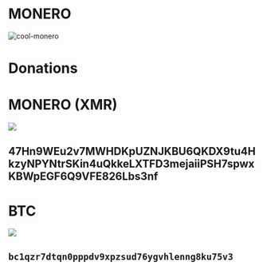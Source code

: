 # MONERO
 ![cool-monero](https://mataroa.blog/images/cd8e3b99.gif) 
 # Donations
# MONERO (XMR)

![](https://hackmd.io/_uploads/r1yAig_H2.png)


## 47Hn9WEu2v7MWHDKpUZNJKBU6QKDX9tu4HkzyNPYNtrSKin4uQkkeLXTFD3mejaiiPSH7spwxKBWpEGF6Q9VFE826Lbs3nf

# BTC

![](https://hackmd.io/_uploads/HyL2Fldrh.png)

## `bc1qzr7dtqn0pppdv9xpzsud76ygvhlenng8ku75v3`
